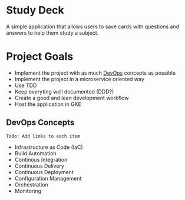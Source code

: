 # Study Deck
A simple application that allows users to save cards with questions and answers to help them study a subject.

# Project Goals

- Implement the project with as much [DevOps](DevOps-Concepts "DevOps") concepts as possible
- Implement the project in a microservice oriented way
- Use TDD
- Keep everyting well documented (DDD?)
- Create a good and lean development workflow
- Host the application in GKE 

## DevOps Concepts
	Todo: Add links to each item
- Infrastructure as Code (IaC)
- Build Automation
- Continous Integration
- Continuous Delivery
- Continuous Deployment
- Configuration Management
- Orchestration
- Monitoring



